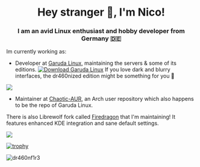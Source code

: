 <h1 align="center">Hey stranger 👋, I'm Nico!</h1>
<h3 align="center">I am an avid Linux enthusiast and hobby developer from Germany 🇩🇪</h3>

Im currently working as:
- Developer at [Garuda Linux](https://garudalinux.org), maintaining the servers & some of its editions. [![Download Garuda Linux](https://img.shields.io/sourceforge/dt/garuda-linux.svg)](https://sourceforge.net/projects/garuda-linux/files/latest/download) If you love dark and blurry interfaces, the dr460nized edition might be something for you 🐉

<img src=https://gitlab.com/garuda-linux/website/garuda/-/raw/master/images/garuda/download/dr460nized/garuda-dr460nized.png/>

- Maintainer at [Chaotic-AUR](https://chaotic.cx), an Arch user repository which also happens to be the repo of Garuda Linux.


There is also Librewolf fork called [Firedragon](https://github.com/dr460nf1r3/firedragon-browser) that I'm maintaining! It features enhanced KDE integration and sane default settings.

<img src=https://gitlab.com/dr460nf1r3/dragonwolf-settings/-/raw/master/about.png/>

[![trophy](https://github-profile-trophy.vercel.app/?username=dr460nf1r3&theme=onedark)](https://github.com/ryo-ma/github-profile-trophy)

<p align="left"> <img src="https://komarev.com/ghpvc/?username=dr460nf1r3&label=Profile%20views&color=0e75b6&style=flat" alt="dr460nf1r3" /> </p>
